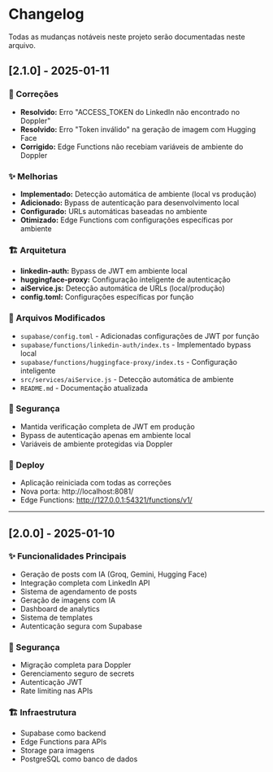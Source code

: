 # Changelog

Todas as mudanças notáveis neste projeto serão documentadas neste arquivo.

## [2.1.0] - 2025-01-11

### 🔧 Correções
- **Resolvido:** Erro "ACCESS_TOKEN do LinkedIn não encontrado no Doppler"
- **Resolvido:** Erro "Token inválido" na geração de imagem com Hugging Face
- **Corrigido:** Edge Functions não recebiam variáveis de ambiente do Doppler

### ✨ Melhorias
- **Implementado:** Detecção automática de ambiente (local vs produção)
- **Adicionado:** Bypass de autenticação para desenvolvimento local
- **Configurado:** URLs automáticas baseadas no ambiente
- **Otimizado:** Edge Functions com configurações específicas por ambiente

### 🏗️ Arquitetura
- **linkedin-auth:** Bypass de JWT em ambiente local
- **huggingface-proxy:** Configuração inteligente de autenticação
- **aiService.js:** Detecção automática de URLs (local/produção)
- **config.toml:** Configurações específicas por função

### 📁 Arquivos Modificados
- `supabase/config.toml` - Adicionadas configurações de JWT por função
- `supabase/functions/linkedin-auth/index.ts` - Implementado bypass local
- `supabase/functions/huggingface-proxy/index.ts` - Configuração inteligente
- `src/services/aiService.js` - Detecção automática de ambiente
- `README.md` - Documentação atualizada

### 🔐 Segurança
- Mantida verificação completa de JWT em produção
- Bypass de autenticação apenas em ambiente local
- Variáveis de ambiente protegidas via Doppler

### 🚀 Deploy
- Aplicação reiniciada com todas as correções
- Nova porta: http://localhost:8081/
- Edge Functions: http://127.0.0.1:54321/functions/v1/

---

## [2.0.0] - 2025-01-10

### ✨ Funcionalidades Principais
- Geração de posts com IA (Groq, Gemini, Hugging Face)
- Integração completa com LinkedIn API
- Sistema de agendamento de posts
- Geração de imagens com IA
- Dashboard de analytics
- Sistema de templates
- Autenticação segura com Supabase

### 🔐 Segurança
- Migração completa para Doppler
- Gerenciamento seguro de secrets
- Autenticação JWT
- Rate limiting nas APIs

### 🏗️ Infraestrutura
- Supabase como backend
- Edge Functions para APIs
- Storage para imagens
- PostgreSQL como banco de dados